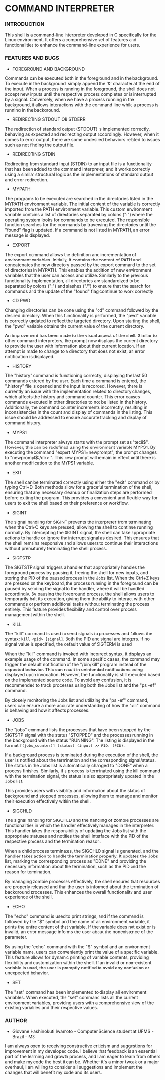 # COMMAND INTERPRETER

### **INTRODUCTION**

This shell is a command-line interpreter developed in C specifically for the Linux environment. It offers a comprehensive set of features and functionalities to enhance the command-line experience for users.

### **FEATURES AND BUGS**

- FOREGROUND AND BACKGROUND

Commands can be executed both in the foreground and in the background. To execute in the background, simply append the '&' character at the end of the input. When a process is running in the foreground, the shell does not accept new inputs until the respective process completes or is interrupted by a signal. Conversely, when we have a process running in the background, it allows interactions with the command line while a process is running in the background.

- REDIRECTING STDOUT OR STDERR

The redirection of standard output (STDOUT) is implemented correctly, behaving as expected and redirecting output accordingly. However, when it comes to error output, there are some undesired behaviors related to issues such as not finding the output file.

- REDIRECTING STDIN

Redirecting from standard input (STDIN) to an input file is a functionality that has been added to the command interpreter, and it works correctly using a similar structural logic as the implementations of standard output and error redirection.

- MYPATH

The programs to be executed are searched in the directories listed in the MYPATH environment variable. The initial content of the variable is correctly imported from the PATH environment variable. This custom environment variable contains a list of directories separated by colons (":") where the operating system looks for commands to be executed. The responsible function searches for the commands by traversing the directories until the "found" flag is updated. If a command is not listed in MYPATH, an error message is displayed.

- EXPORT

The export command allows the definition and incrementation of environment variables. Initially, it contains the content of PATH and concatenates the new directory passed by the export command to the set of directories in MYPATH. This enables the addition of new environment variables that the user can access and utilize. Similarly to the previous functionality implementation, all directories are standardized to be separated by colons (":") and slashes ("/") to ensure that the search for commands and the update of the "found" flag continue to work correctly

- CD PWD

Changing directories can be done using the "cd" command followed by the desired directory. When this functionality is performed, the "pwd" variable is correctly updated to reflect the targeted directory. Upon starting the shell, the "pwd" variable obtains the current value of the current directory.

An improvement has been made to the visual aspect of the shell. Similar to other command interpreters, the prompt now displays the current directory to provide the user with information about their current location. If an attempt is made to change to a directory that does not exist, an error notification is displayed.

- HISTORY

The "history" command is functioning correctly, displaying the last 50 commands entered by the user. Each time a command is entered, the ".history" file is opened and the input is recorded. However, there is currently an issue with the implementation related to directory changes, which affects the history and command counter. This error causes commands executed in other directories to not be listed in the history. Additionally, the command counter increments incorrectly, resulting in inconsistencies in the count and display of commands in the listing. This issue should be addressed to ensure accurate tracking and display of command history.

- MYPS1

The command interpreter always starts with the prompt set as "tecii$". However, this can be redefined using the environment variable MYPS1. By executing the command "export MYPS1=newprompt", the prompt changes to "newprompt$:/dir> ". This new prompt will remain in effect until there is another modification to the MYPS1 variable.

- EXIT

The shell can be terminated correctly using either the "exit" command or by typing Ctrl+D. Both methods allow for a graceful termination of the shell, ensuring that any necessary cleanup or finalization steps are performed before exiting the program. This provides a convenient and flexible way for users to exit the shell based on their preference or workflow.

- SIGINT

The signal handling for SIGINT prevents the interpreter from terminating when the Ctrl+C keys are pressed, allowing the shell to continue running normally. By intercepting the SIGINT signal, the shell can take appropriate actions to handle or ignore the interrupt signal as desired. This ensures that the shell remains responsive and allows users to continue their interactions without prematurely terminating the shell process.

- SIGTSTP

The SIGTSTP signal triggers a handler that appropriately handles the foreground process by pausing it, freeing the shell for new inputs, and storing the PID of the paused process in the Jobs list. When the Ctrl+Z keys are pressed on the keyboard, the process running in the foreground can be paused by sending the signal to the handler, where it will be handled accordingly. By pausing the foreground process, the shell allows users to temporarily halt its execution, giving them the ability to interact with other commands or perform additional tasks without terminating the process entirely. This feature provides flexibility and control over process management within the shell.

- KILL

The "kill" command is used to send signals to processes and follows the syntax: `kill <pid> [signal]`. Both the PID and signal are integers. If no signal value is specified, the default value of SIGTERM is used.

When the "kill" command is invoked with incorrect syntax, it displays an example usage of the command. In some specific cases, the command may trigger the default notification of the "/bin/kill" program instead of the expected behavior. This can result in unintended notifications being displayed upon invocation. However, the functionality is still executed based on the implemented source code. To avoid any confusion, it is recommended to track processes using both the Jobs list and the "ps -ef" command.

By closely monitoring the Jobs list and utilizing the "ps -ef" command, users can ensure a more accurate understanding of how the "kill" command is behaving and how it affects processes.

- JOBS

The "jobs" command lists the processes that have been stopped by the SIGTSTP signal with the status "STOPPED" and the processes running in the background with the status "RUNNING". The listing is displayed in the format `[(jobs_counter)] (status) (input) >> PID: (PID)`.

If a background process is terminated during the execution of the shell, the user is notified about the termination and the corresponding signal/status. The status in the Jobs list is automatically changed to "DONE" when a process finishes. Similarly, if a process is terminated using the kill command with the termination signal, the status is also appropriately updated in the Jobs list.

This provides users with visibility and information about the status of background and stopped processes, allowing them to manage and monitor their execution effectively within the shell.

- SIGCHLD

The signal handling for SIGCHLD and the handling of zombie processes are functionalities in which the handler effectively manages in the interpreter. This handler takes the responsibility of updating the Jobs list with the appropriate statuses and notifies the shell interface with the PID of the respective process and the termination reason.

When a child process terminates, the SIGCHLD signal is generated, and the handler takes action to handle the termination properly. It updates the Jobs list, marking the corresponding process as "DONE" and providing the necessary information about the termination, such as the PID and the reason for termination.

By managing zombie processes effectively, the shell ensures that resources are properly released and that the user is informed about the termination of background processes. This enhances the overall functionality and user experience of the shell.

- ECHO

The "echo" command is used to print strings, and if the command is followed by the "$" symbol and the name of an environment variable, it prints the entire content of that variable. If the variable does not exist or is invalid, an error message informs the user about the nonexistence of the parameter.

By using the "echo" command with the "$" symbol and an environment variable name, users can conveniently print the value of a specific variable. This feature allows for dynamic printing of variable contents, providing flexibility and customization within the shell. If an invalid or non-existent variable is used, the user is promptly notified to avoid any confusion or unexpected behavior.

- SET

The "set" command has been implemented to display all environment variables. When executed, the "set" command lists all the current environment variables, providing users with a comprehensive view of the existing variables and their respective values.

### **AUTHOR**

- Giovane Hashinokuti Iwamoto - Computer Science student at UFMS - Brazil - MS

I am always open to receiving constructive criticism and suggestions for improvement in my developed code. I believe that feedback is an essential part of the learning and growth process, and I am eager to learn from others and make my code the best it can be. Whether it's a minor tweak or a major overhaul, I am willing to consider all suggestions and implement the changes that will benefit my code and its users.

